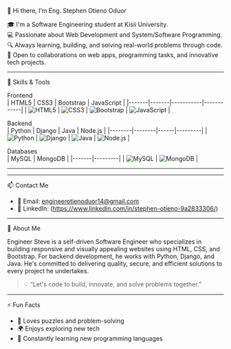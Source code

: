 
👋 Hi there, I’m Eng. Stephen Otieno Oduor

🎓 I'm a Software Engineering student at Kisii University.  
💻 Passionate about Web Development and System/Software Programming.  
🔍 Always learning, building, and solving real-world problems through code.  
🤝 Open to collaborations on web apps, programming tasks, and innovative tech projects.

---

🚀 Skills & Tools

Frontend  
| HTML5 | CSS3 | Bootstrap | JavaScript |
|-------|-------|-----------|------------|
| ![HTML5](https://img.shields.io/badge/HTML5-E34F26?style=for-the-badge&logo=html5&logoColor=white) | ![CSS3](https://img.shields.io/badge/CSS3-1572B6?style=for-the-badge&logo=css3&logoColor=white) | ![Bootstrap](https://img.shields.io/badge/Bootstrap-563D7C?style=for-the-badge&logo=bootstrap&logoColor=white) | ![JavaScript](https://img.shields.io/badge/JavaScript-F7DF1E?style=for-the-badge&logo=javascript&logoColor=black) |

Backend  
| Python | Django | Java | Node.js |
|--------|--------|------|---------|
| ![Python](https://img.shields.io/badge/Python-3776AB?style=for-the-badge&logo=python&logoColor=white) | ![Django](https://img.shields.io/badge/Django-092E20?style=for-the-badge&logo=django&logoColor=white) | ![Java](https://img.shields.io/badge/Java-007396?style=for-the-badge&logo=java&logoColor=white) | ![Node.js](https://img.shields.io/badge/Node.js-339933?style=for-the-badge&logo=node-dot-js&logoColor=white) |

Databases  
| MySQL | MongoDB |
|-------|---------|
| ![MySQL](https://img.shields.io/badge/MySQL-4479A1?style=for-the-badge&logo=mysql&logoColor=white) | ![MongoDB](https://img.shields.io/badge/MongoDB-47A248?style=for-the-badge&logo=mongodb&logoColor=white) |

---

---

📫 Contact Me

- 📧 Email: engineerotienoduor14@gmail.com
- 💼 LinkedIn: (https://www.linkedin.com/in/stephen-otieno-9a2833306/)

---

🔎 About Me

Engineer Steve is a self-driven Software Engineer who specializes in building responsive and visually appealing websites using HTML, CSS, and Bootstrap. For backend development, he works with Python, Django, and Java. He's committed to delivering quality, secure, and efficient solutions to every project he undertakes.

> 💡 “Let's code to build, innovate, and solve problems together.”

---

⚡ Fun Facts

- 🧠 Loves puzzles and problem-solving  
- 🌍 Enjoys exploring new tech  
- 🧰 Constantly learning new programming languages  


